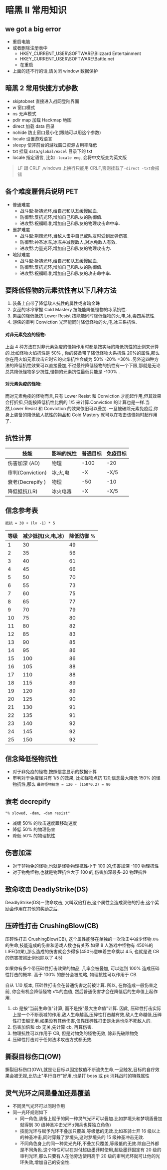 # 暗黑 II 常用知识

## we got a big error

- 重启电脑
- 或者删除注册表中
  - HKEY_CURRENT_USER\SOFTWARE\Blizzard Entertainment
  - HKEY_CURRENT_USER\SOFTWARE\Battle.net
  - 在重启
- 上面的还不行的话,请关闭 window 数据保护

## 暗黑 2 常用快捷方式参数

- skiptobnet 直接进入战网登陆界面
- w 窗口模式
- ns 无声模式
- pdir map 加载 Hackmap 地图
- direct 加载 data 目录
- nohide 防止窗口最小化(跟随可以用这个参数)
- locale 设置游戏语言
- sleepy 使非前台的游戏窗口资源占用率降低
- txt 挂载 `data/global/excel` 目录下的 txt
- locale 指定语言, 比如 `-locale eng`, 会将中文版变为英文版

> LF 跟 CRLF ,windows 上换行只能用 CRLF,否则挂载了`-direct -txt`会报错

## 各个难度雇佣兵说明 PET

- 普通难度
  - 战斗型:祈祷光环,给自己和队友缓慢回血.
  - 防御型:反抗光环,增加自己和队友的防御值.
  - 进攻型:祝福瞄准,增加自己和队友的物理攻击命中率.
- 噩梦难度
  - 战斗型:荆棘光环,当敌人击中自己或队友时受到反弹伤害.
  - 防御型:神圣冰冻,冰冻并减慢敌人,对冰免敌人有效.
  - 进攻型:力量光环,增加自己和队友的物理攻击力.
- 地狱难度
  - 战斗型:祈祷光环,给自己和队友缓慢回血.
  - 防御型:反抗光环,增加自己和队友的防御值.
  - 进攻型:祝福瞄准,增加自己和队友的攻击命中率.

## 要降低怪物的元素抗性有以下几种方法

1. 装备上自带了降低敌人抗性的属性或者暗金珠
2. 女巫的冰冷掌握 Cold Mastery 技能能降低怪物的冰系抗性.
3. 男巫的降低抵抗 Lower Resist 技能能同时降低怪物的火,电,冰,毒四系抗性.
4. 游侠的审判 Conviction 光环能同时降低怪物的火,电,冰三系抗性.

#### 对非元素免疫的怪物:

上面 4 种方法在对非元素免疫的怪物作用时都是按实际的降低抗性的比例来计算的.比如怪物火焰抗性是 50% , 你的装备带了降低怪物火系抗性 20%的属性,那么你在用火焰元素攻击它时它的火焰抗性会成为 50% -20% =30% .另外这四种方法的降低抗性效果可以直接叠加,不过最终降低怪物的抗性有一个下限,那就是无论总共降低怪物多少抗性,怪物的元素抗性最低只能是 -100% .

#### 对元素免疫的怪物:

而对元素免疫的怪物而言,只有 Lower Resist 和 Conviction 才能起作用,但其效果会打折扣,只能按降低抗性比例的 1/5 来计算.Conviction 的计算也是一样.当然,Lower Resist 和 Conviction 的效果依旧可以叠加. 一旦被破除元素免疫后,你身上装备的降低敌人抗性的物品和 Cold Mastery 就可以在攻击该怪物时起作用了.

## 抗性计算

| 技能             | 影响的抗性 | 普通目标 | 免疫目标 |
| ---------------- | ---------- | -------- | -------- |
| 伤害加深 (AD)    | 物理       | -100     | -20      |
| 审判(Conviction) | 冰,火,电   | -X       | -X/5     |
| 衰老(Decrepify ) | 物理       | -50      | -10      |
| 降低抵抗(LR)     | 冰火电毒   | -X       | -X/5     |

## 信念参考表

`抵抗 = 30 + (lv -1) * 5`

| 等级 | 减少抵抗(火,电,冰) | 降低防御 % |
| ---- | ------------------ | ---------- |
| 1    | 30                 | 49         |
| 2    | 35                 | 56         |
| 3    | 40                 | 61         |
| 4    | 45                 | 66         |
| 5    | 50                 | 70         |
| 6    | 55                 | 73         |
| 7    | 60                 | 75         |
| 8    | 65                 | 77         |
| 9    | 70                 | 79         |
| 10   | 75                 | 80         |
| 11   | 80                 | 82         |
| 12   | 85                 | 83         |
| 13   | 90                 | 85         |
| 14   | 95                 | 86         |
| 15   | 100                | 86         |
| 16   | 105                | 88         |
| 17   | 110                | 88         |
| 18   | 115                | 89         |
| 19   | 120                | 89         |
| 20   | 125                | 90         |
| 21   | 130                | 91         |
| 22   | 135                | 91         |
| 23   | 140                | 92         |
| 24   | 145                | 92         |
| 25   | 150                | 92         |

## 信念降低怪物抗性

- 对于非免疫的怪物,按照信念显示的数据计算
- 审判对于免疫怪只有 1/5 的效果, 比如怪物点抗 120,信念最大降低 150% 的怪物抗性,那么 `最终怪物抗性 = 120 - (150*0.2) = 90`

## 衰老 decrepify

`"% slowed, -dam, -dam resist"`

- 减缓 50% 的攻击速度跟移动速度
- 降低 50% 的物理伤害
- 降低 50% 的物理抗性

## 伤害加深

- 对于非物免的怪物,也就是怪物物理抗性小于 100 的,伤害加深 -100 物理抗性
- 对于物免怪物,也就是物理抗性大于 100 的,伤害加深最多-20 物理抗性

## 致命攻击 DeadlyStrike(DS)

DeadlyStrike(DS)－致命攻击, 又叫双倍打击,这个属性会造成双倍的打击,这个奖励会作用在其他的奖励之后.

## 压碎性打击 CrushingBlow(CB)

压碎性打击 CrushingBlow(CB), 这个属性能够在单独的一次攻击中减少怪物 `X％` 的生命,技能造成的伤害和游戏人数也有关系.如果 8 人游戏中怪物有 450％的 LIFE(如果),那么造成的伤害就会少得多(450％意味着生命乘以 4.5, 也就是说 CB 的伤害按照比例也除以了 4.5)

如果你有多个带压碎性打击效果的物品, 几率会被叠加, 可以达到 100% 造成压碎性打击的概率. 高于 100% 的部分会被忽略, 物理抗性可以作用于 CB.

自从 1.10 版本, 压碎性打击会在普通伤害之前被计算. 所以, 在你造成一般伤害之前, 你会有机会降低怪物 x%的血值, 然后普通伤害才会在降低后的生命值上起作用.

1. cb 是按"当前生命值"计算, 而不是按"最大生命值"计算. 因此, 压碎性打击实际上是一个不断衰减的作用,敌人生命越高,压碎性打击越有效,敌人生命越低,压碎性打击越无用.如果没有其他伤害,仅靠压碎性打击是永远也杀不死敌人的.
2. 伤害加倍和 cb 无关,先计算 cb, 再算伤害.
3. 物理抗性可以作用于 CB, 但是对物免的怪物无效, 除非先破除物免
4. 压碎性打击对于任何法术攻击方式都无效.

## 撕裂目标伤口(OW)

撕裂目标伤口(OW),就是让目标以固定数值不断流失生命,一旦触发,目标的自疗效果会被无视,比防止"平行自疗"好用,也是打 boss 或 pk 消耗战时的特殊属性

## 灵气光环之间是叠加还是覆盖

- 不同灵气光环可以同时作用
- 同一光环规则如下
  - 同一角色,装备上赋予的同一种灵气光环可以叠加.比如梦境头和梦境盾叠加就得到 30 级神圣冲击光环;(佣兵也算独立角色)
  - 技能光环与赋予光环不叠加只覆盖,等级低的无效.比如圣骑士开 16 级以上的神圣冲击,同时穿戴了梦境头,这时梦境头的 15 级神圣冲击无效.
  - 不同角色身上的同一种灵光光环,不叠加只覆盖,等级低的无效.除自己外都是不同角色.这个特性可以在对付超级墨菲时使用,超级墨菲固定有 20 级的审判光环,那么只要有人在他旁边使用高于 20 级的审判光环就可让他的光环失效,增加自己的安全性.
